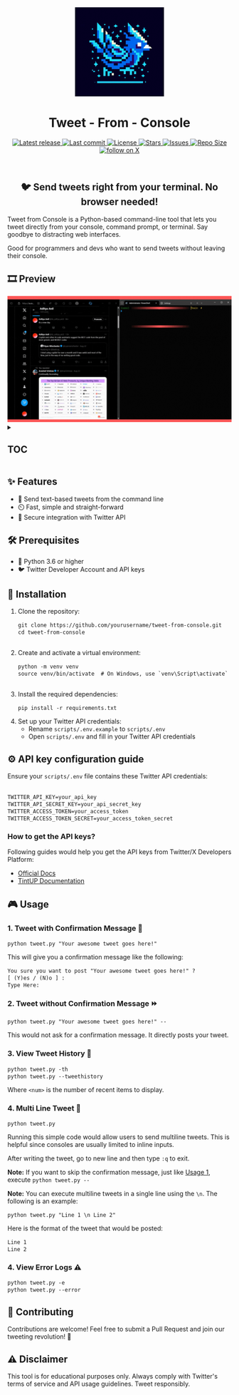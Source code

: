 <div align="center">
  <img src="https://raw.githubusercontent.com/aditya-an1l/tweet-from-console/main/media/Logo.jfif" width="200" height="200" alt="Logo">
  <h1><b>Tweet - From - Console</b></h1>
</div>

<div align="center">
  <p>
    <a href="https://github.com/aditya-an1l/tweet-from-console/releases/latest">
      <img alt="Latest release" src="https://img.shields.io/github/v/release/aditya-an1l/tweet-from-console?style=for-the-badge&logo=github&color=1DA1F2&logoColor=FFFFFF&labelColor=000000&include_prerelease&sort=semver" />
    </a>
    <a href="https://github.com/aditya-an1l/tweet-from-console/pulse">
      <img alt="Last commit" src="https://img.shields.io/github/last-commit/aditya-an1l/tweet-from-console?style=for-the-badge&logo=git&color=1DA1F2&logoColor=FFFFFF&labelColor=000000"/>
    </a>
    <a href="https://github.com/aditya-an1l/tweet-from-console/blob/main/LICENSE">
      <img alt="License" src="https://img.shields.io/github/license/aditya-an1l/tweet-from-console?style=for-the-badge&logo=apache&color=FF4136&logoColor=FFFFFF&labelColor=000000" />
    </a>
    <a href="https://github.com/aditya-an1l/tweet-from-console/stargazers">
      <img alt="Stars" src="https://img.shields.io/github/stars/aditya-an1l/tweet-from-console?style=for-the-badge&logo=starship&color=1DA1F2&logoColor=FFFFFF&labelColor=000000" />
    </a>
    <a href="https://github.com/aditya-an1l/tweet-from-console/issues">
      <img alt="Issues" src="https://img.shields.io/github/issues/aditya-an1l/tweet-from-console?style=for-the-badge&logo=gitbook&color=FF4136&logoColor=FFFFFF&labelColor=000000" />
    </a>
    <a href="https://github.com/aditya-an1l/tweet-from-console">
      <img alt="Repo Size" src="https://img.shields.io/github/repo-size/aditya-an1l/tweet-from-console?color=1DA1F2&label=SIZE&logo=files&style=for-the-badge&logoColor=FFFFFF&labelColor=000000" />
    </a>
    <a href="https://twitter.com/intent/follow?screen_name=aditya_an1l">
      <img alt="follow on X" src="https://img.shields.io/twitter/follow/aditya_an1l?style=for-the-badge&logo=x&color=1DA1F2&logoColor=FFFFFF&labelColor=000000" />
    </a>
  </p>
</div>

<br> 
<div align="center">
  <h2><b> 🐦 Send tweets right from your terminal. No browser needed!</b></h2>
</div>

<p>Tweet from Console is a Python-based command-line tool that lets you tweet directly from your console, command prompt, or terminal. Say goodbye to distracting web interfaces.</p>

<p>Good for programmers and devs who want to send tweets without leaving their console.</p>

<h2 id="preview">🎞️ Preview</h2>
<img src="https://github.com/aditya-an1l/tweet-from-console/blob/main/media/Walkthrough.gif" alt="Preview GIF">

<details>
  <summary><h2>TOC</h2></summary>
  <ul>
    <li><a href="#preview">🎞️ Preview</a></li>
    <li><a href="#features">✨ Features</a></li>
    <li><a href="#prerequisites">🛠️ Prerequisites</a></li>
    <li><a href="#installation">🚀 Installation</a></li>
    <li><a href="#configuration">⚙️ Configuration</a></li>
      <ul>
        <li><a href="#how-to-get-the-api-keys">How to get the API keys?</a></li>
      </ul>
    <li><a href="#usage">🎮 Usage</a></li>
      <ul>
        <li><a href="#tweet-confirmation">1. Tweet with Confirmation Message 🔔</a></li>
        <li><a href="#tweet-no-confirmation">2. Tweet without Confirmation Message ⏩</a></li>
        <li><a href="#view-tweet-history">3. View Tweet History 📝</a></li>
        <li><a href="#multiline-tweets">4. Multi Line Tweet 📜</a></li>
        <li><a href="#view-error-logs">5. View Error Logs ⚠️</a></li>
      </ul>
    <li><a href="#contributing">🤝 Contributing</a></li>
    <li><a href="#disclaimer">⚠️ Disclaimer</a></li>
  </ul>
</details>

<h2 id="features">✨ Features</h2>
<ul>
  <li>📝 Send text-based tweets from the command line</li>
  <li>⏲️ Fast, simple and straight-forward</li>
  <li>🔑 Secure integration with Twitter API</li>
</ul>

<h2 id="prerequisites">🛠️ Prerequisites</h2>
<ul>
  <li>🐍 Python 3.6 or higher</li>
  <li>🐦 Twitter Developer Account and API keys</li>
</ul>

<h2 id="installation">🚀 Installation</h2>
<ol>
  <li>Clone the repository:</li>

  <pre><code>git clone https://github.com/yourusername/tweet-from-console.git
cd tweet-from-console
  </code></pre>

  <li>Create and activate a virtual environment:</li>
  <pre><code>python -m venv venv
source venv/bin/activate  # On Windows, use `venv\Script\activate`
  </code></pre>

  <li>Install the required dependencies:</li>
  <pre><code>pip install -r requirements.txt</code></pre>

  <li>Set up your Twitter API credentials:
    <ul>
      <li>Rename <code>scripts/.env.example</code> to <code>scripts/.env</code></li>
      <li>Open <code>scripts/.env</code> and fill in your Twitter API credentials</li>
    </ul>
  </li>
</ol>

<h2 id="configuration">⚙️ API key configuration guide</h2>
<p>Ensure your <code>scripts/.env</code> file contains these Twitter API credentials:</p>

<pre><code>
TWITTER_API_KEY=your_api_key
TWITTER_API_SECRET_KEY=your_api_secret_key
TWITTER_ACCESS_TOKEN=your_access_token
TWITTER_ACCESS_TOKEN_SECRET=your_access_token_secret
</code></pre>

<h3 id="how-to-get-the-api-keys">How to get the API keys?</h3>
<p>Following guides would help you get the API keys from Twitter/X Developers Platform:</p>
<ul>
  <li><a href="https://developer.x.com/en/docs/authentication/oauth-1-0a/api-key-and-secret">Official Docs</a></li>
  <li><a href="https://support.tintup.com/hc/en-us/articles/16130285332371-How-to-setup-the-X-API-Key#h_01GZ16761H8YH0M8680FH7KYS0">TintUP Documentation</a></li>
</ul>

<h2 id="usage">🎮 Usage</h2>
<h3 id="tweet-confirmation">1. Tweet with Confirmation Message 🔔</h3>
<pre><code>python tweet.py "Your awesome tweet goes here!"</code></pre>
<p>This will give you a confirmation message like the following:</p>
<pre><code>You sure you want to post "Your awesome tweet goes here!" ?
[ (Y)es / (N)o ] :
Type Here:</code></pre>

<h3 id="tweet-no-confirmation">2. Tweet without Confirmation Message ⏩ </h3>
<pre><code>python tweet.py "Your awesome tweet goes here!" --</code></pre>
<p>This would not ask for a confirmation message. It directly posts your tweet.</p>

<h3 id="view-tweet-history">3. View Tweet History 📝</h3>
<pre><code>python tweet.py -th <num>
python tweet.py --tweethistory <num></code></pre>
<p>Where <code>&lt;num&gt;</code> is the number of recent items to display.</p>

<h3 id="multiline-tweets">4. Multi Line Tweet 📜 </h3>
<pre><code>python tweet.py</code></pre>
<p>Running this simple code would allow users to send multiline tweets. This is helpful since consoles are usually limited to inline inputs.</p>

<p>After writing the tweet, go to new line and then type <code>:q</code> to exit.</p>

<p> <b>Note:</b> If you want to skip the confirmation message, just like <a href="#tweet-confirmation">Usage 1</a>, execute <code>python tweet.py --</code> </p>

<p> <b>Note:</b> You can execute multiline tweets in a single line using the <code>\n</code>. The following is an example: </p>

<pre><code>python tweet.py "Line 1 \n Line 2"</code></pre>

Here is the format of the tweet that would be posted:

<pre><code>Line 1
Line 2  
</code></pre>

<h3 id="view-error-logs">4. View Error Logs ⚠️ </h3>
<pre><code>python tweet.py -e <num>
python tweet.py --error <num></code></pre>

<h2 id="contributing">🤝 Contributing</h2>
<p>Contributions are welcome! Feel free to submit a Pull Request and join our tweeting revolution! 🌟</p>

<h2 id="disclaimer">⚠️ Disclaimer</h2>
<p>This tool is for educational purposes only. Always comply with Twitter's terms of service and API usage guidelines. Tweet responsibly.</p>
